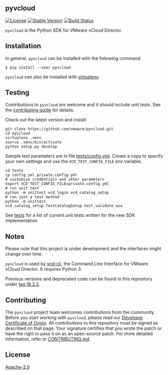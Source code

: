 ## pyvcloud

[![License](https://img.shields.io/pypi/l/pyvcloud.svg)](https://pypi.python.org/pypi/pyvcloud) [![Stable Version](https://img.shields.io/pypi/v/pyvcloud.svg)](https://pypi.python.org/pypi/pyvcloud) [![Build Status](https://img.shields.io/travis/vmware/pyvcloud.svg?style=flat)](https://travis-ci.org/vmware/pyvcloud/)

`pyvcloud` is the Python SDK for VMware vCloud Director.


## Installation

In general, `pyvcloud` can be installed with the following command:

```shell
$ pip install --user pyvcloud
```

`pyvcloud` can also be installed with [virtualenv](http://docs.python-guide.org/en/latest/dev/virtualenvs).


## Testing

Contributions to `pyvcloud` are welcome and it should include unit tests. See the [contributing guide](CONTRIBUTING.md) for details.

Check out the latest version and install:

```shell
git clone https://github.com/vmware/pyvcloud.git
cd pyvcloud
virtualenv .venv
source .venv/bin/activate
python setup.py develop
```

Sample test parameters are in file [tests/config.yml](tests/config.yml). Create a copy to specify your own settings and use the `VCD_TEST_CONFIG_FILE` env variable.

```shell
cd tests
cp config.yml private.config.yml
# customize credentials and other parameters
export VCD_TEST_CONFIG_FILE=private.config.yml
# run unit test
python -m unittest vcd_login vcd_catalog_setup
# run just a test method
python -m unittest vcd_catalog_setup.TestCatalogSetup.test_validate_ova
```

See [tests](tests/) for a list of current unit tests written for the new SDK implementation.


## Notes

Please note that this project is under development and the interfaces might change over time.

`pyvcloud` is used by [vcd-cli](https://vmware.github.io/vcd-cli), the Command Line Interface for VMware vCloud Director. It requires Python 3.

Previous versions and deprecated code can be found in this repository under [tag 18.2.2](https://github.com/vmware/pyvcloud/tree/18.2.2).

## Contributing

The `pyvcloud` project team welcomes contributions from the community. Before you start working with `pyvcloud`, please read our [Developer Certificate of Origin](https://cla.vmware.com/dco). All contributions to this repository must be signed as described on that page. Your signature certifies that you wrote the patch or have the right to pass it on as an open-source patch. For more detailed information, refer to [CONTRIBUTING.md](CONTRIBUTING.md).

## License

[Apache-2.0](LICENSE.txt)
